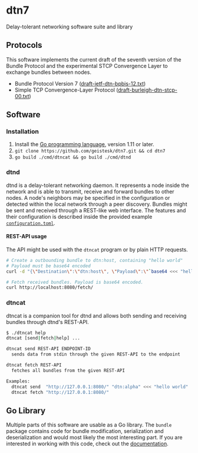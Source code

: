 # dtn7
Delay-tolerant networking software suite and library


## Protocols
This software implements the current draft of the seventh version of the Bundle
Protocol and the experimental STCP Convergence Layer to exchange bundles between
nodes.

- Bundle Protocol Version 7 ([draft-ietf-dtn-bpbis-12.txt][dtn-bpbis-12])
- Simple TCP Convergence-Layer Protocol
  ([draft-burleigh-dtn-stcp-00.txt][dtn-stcp-00])


## Software
### Installation
1. Install the [Go programming language][golang], version 1.11 or later.
2. `git clone https://github.com/geistesk/dtn7.git && cd dtn7`
3. `go build ./cmd/dtncat && go build ./cmd/dtnd`


### dtnd
dtnd is a delay-tolerant networking daemon. It represents a node inside the
network and is able to transmit, receive and forward bundles to other nodes. A
node's neighbors may be specified in the configuration or detected within the
local network through a peer discovery. Bundles might be sent and received
through a REST-like web interface. The features and their configuration is
described inside the provided example
[`configuration.toml`][dtnd-configuration].

#### REST-API usage
The API might be used with the `dtncat` program or by plain HTTP requests.

```bash
# Create a outbounding bundle to dtn:host, containing "hello world"
# Payload must be base64 encoded
curl -d "{\"Destination\":\"dtn:host\", \"Payload\":\"`base64 <<< "hello world"`\"}" http://localhost:8080/send/

# Fetch received bundles. Payload is base64 encoded.
curl http://localhost:8080/fetch/
```

### dtncat
dtncat is a companion tool for dtnd and allows both sending and receiving
bundles through dtnd's REST-API.

```bash
$ ./dtncat help
dtncat [send|fetch|help] ...

dtncat send REST-API ENDPOINT-ID
  sends data from stdin through the given REST-API to the endpoint

dtncat fetch REST-API
  fetches all bundles from the given REST-API

Examples:
  dtncat send  "http://127.0.0.1:8080/" "dtn:alpha" <<< "hello world"
  dtncat fetch "http://127.0.0.1:8080/"
```


## Go Library
Multiple parts of this software are usable as a Go library. The `bundle`
package contains code for bundle modification, serialization and
deserialization and would most likely the most interesting part. If you are
interested in working with this code, check out the
[documentation][godoc].


[dtn-bpbis-12]: https://tools.ietf.org/html/draft-ietf-dtn-bpbis-12
[dtn-stcp-00]: https://tools.ietf.org/html/draft-burleigh-dtn-stcp-00
[dtnd-configuration]: https://github.com/geistesk/dtn7/blob/master/cmd/dtnd/configuration.toml
[godoc]: https://godoc.org/github.com/geistesk/dtn7
[golang]: https://golang.org/
